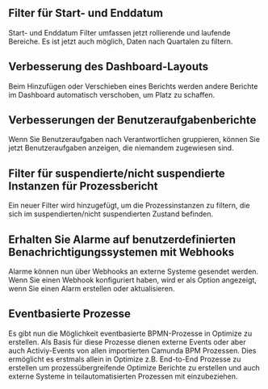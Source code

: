 ## Filter für Start- und Enddatum

Start- und Enddatum Filter umfassen jetzt rollierende und laufende Bereiche. Es ist jetzt auch möglich, Daten nach Quartalen zu filtern.

## Verbesserung des Dashboard-Layouts

Beim Hinzufügen oder Verschieben eines Berichts werden andere Berichte im Dashboard automatisch verschoben, um Platz zu schaffen.

## Verbesserungen der Benutzeraufgabenberichte

Wenn Sie Benutzeraufgaben nach Verantwortlichen gruppieren, können Sie jetzt Benutzeraufgaben anzeigen, die niemandem zugewiesen sind.

## Filter für suspendierte/nicht suspendierte Instanzen für Prozessbericht

Ein neuer Filter wird hinzugefügt, um die Prozessinstanzen zu filtern, die sich im suspendierten/nicht suspendierten Zustand befinden.

## Erhalten Sie Alarme auf benutzerdefinierten Benachrichtigungssystemen mit Webhooks

Alarme können nun über Webhooks an externe Systeme gesendet werden. Wenn Sie einen Webhook konfiguriert haben, wird er als Option angezeigt, wenn Sie einen Alarm erstellen oder aktualisieren.

## Eventbasierte Prozesse

Es gibt nun die Möglichkeit eventbasierte BPMN-Prozesse in Optimize zu erstellen. Als Basis für diese Prozesse dienen externe Events oder aber auch Activiy-Events von allen importierten Camunda BPM Prozessen.
Dies ermöglicht es erstmals allein in Optimize z.B. End-to-End Prozesse zu erstellen um prozessübergreifende Optimize Berichte zu erstellen und auch externe Systeme in teilautomatisierten Prozessen mit einzubeziehen.